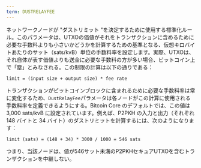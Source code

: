 ```yaml
---
term: DUSTRELAYFEE
---
```

ネットワークノードが "ダストリミット "を決定するために使用する標準化ルール。このパラメータは、UTXOの価値がそれをトランザクションに含めるために必要な手数料よりも小さいかどうかを計算するための基準となる、仮想キロバイトあたりのサット（sats/kvB）単位の手数料率を設定します。実際、UTXOは、それ自体が表す価値よりも送金に必要な手数料の方が多い場合、ビットコイン上で「塵」とみなされる。この制限の計算は以下の通りである：

```text
limit = (input size + output size) * fee rate
```

トランザクションがビットコインブロックに含まれるために必要な手数料率は常に変化するため、`DustRelayFee`パラメータは各ノードがこの計算に使用される手数料率を定義できるようにする。Bitcoin Core のデフォルトでは、この値は 3,000 sats/kvB に設定されています。例えば、P2PKH の入力と出力（それぞれ 148 バイトと 34 バイト）のダストリミットを計算するには、次のようになります：

```text
limit (sats) = (148 + 34) * 3000 / 1000 = 546 sats
```

つまり、当該ノードは、値が546サット未満のP2PKHセキュアUTXOを含むトランザクションを中継しない。
